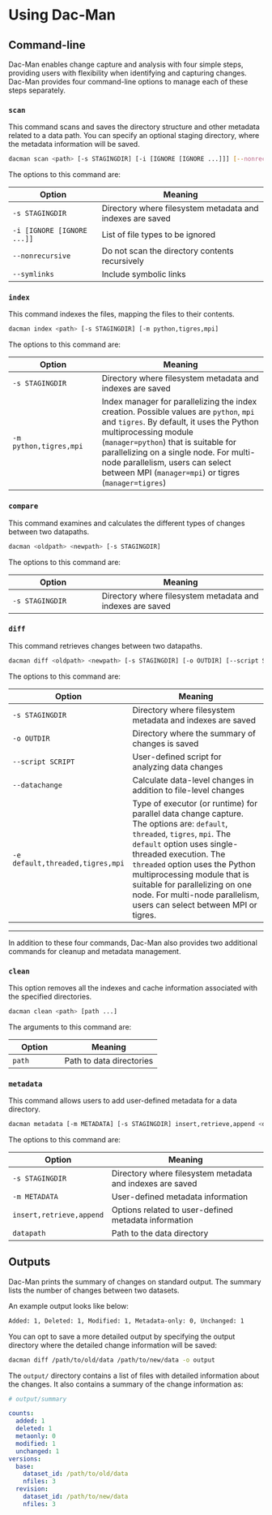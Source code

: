 # Using Dac-Man

## Command-line

Dac-Man enables change capture and analysis with four simple steps,
providing users with flexibility when identifying and capturing changes.
Dac-Man provides four command-line options to manage each of these steps separately.

<!-- Set table widths so that CLI flags are not split over multiple lines -->
<!-- adapted from: https://stackoverflow.com/a/58338258 -->
<style>
table th:first-of-type {
    width: 35%;
}
table th:nth-of-type(2) {
    width: 65%;
}
</style>

### `scan`

This command scans and saves the directory structure and other metadata related to a data path.
You can specify an optional staging directory, where the metadata information will be saved.

```sh
dacman scan <path> [-s STAGINGDIR] [-i [IGNORE [IGNORE ...]]] [--nonrecursive] [--symlinks]
```

The options to this command are:

| Option | Meaning |
| --- | --- |
| `-s STAGINGDIR` | Directory where filesystem metadata and indexes are saved |
| `-i [IGNORE [IGNORE ...]]` | List of file types to be ignored |
| `--nonrecursive` | Do not scan the directory contents recursively |
| `--symlinks` | Include symbolic links |

### `index`

This command indexes the files, mapping the files to their contents.

```sh
dacman index <path> [-s STAGINGDIR] [-m python,tigres,mpi]
```

The options to this command are:

| Option | Meaning |
| --- | --- |
| `-s STAGINGDIR` | Directory where filesystem metadata and indexes are saved |
| `-m python,tigres,mpi` | Index manager for parallelizing the index creation. Possible values are `python`, `mpi` and `tigres`. By default, it uses the Python multiprocessing module (`manager=python`) that is suitable for parallelizing on a single node. For multi-node parallelism, users can select between MPI (`manager=mpi`) or tigres (`manager=tigres`) |

### `compare`

This command examines and calculates the different types of changes between two datapaths.

```sh
dacman <oldpath> <newpath> [-s STAGINGDIR]
```

The options to this command are:

| Option | Meaning |
| --- | --- |
| `-s STAGINGDIR` | Directory where filesystem metadata and indexes are saved |

### `diff`

This command retrieves changes between two datapaths.

```sh
dacman diff <oldpath> <newpath> [-s STAGINGDIR] [-o OUTDIR] [--script SCRIPT] [--datachange] [-e default,threaded,mpi,tigres]
```

The options to this command are:

| Option | Meaning |
| --- | --- |
| `-s STAGINGDIR` | Directory where filesystem metadata and indexes are saved |
| `-o OUTDIR` | Directory where the summary of changes is saved |
| `--script SCRIPT` | User-defined script for analyzing data changes |
| `--datachange` | Calculate data-level changes in addition to file-level changes |
| `-e default,threaded,tigres,mpi` | Type of executor (or runtime) for parallel data change capture. The options are: `default`, `threaded`, `tigres`, `mpi`. The `default` option uses single-threaded execution. The `threaded` option uses the Python multiprocessing module that is suitable for parallelizing on one node. For multi-node parallelism, users can select between MPI or tigres. |

---

In addition to these four commands, Dac-Man also provides two additional commands for cleanup and metadata management.

### `clean`

This option removes all the indexes and cache information associated with the specified directories.

```sh
dacman clean <path> [path ...]
```

The arguments to this command are:

| Option | Meaning |
| --- | --- |
| `path` | Path to data directories |

### `metadata`

This command allows users to add user-defined metadata for a data directory.

```sh
dacman metadata [-m METADATA] [-s STAGINGDIR] insert,retrieve,append <datapath>
```

The options to this command are:

| Option | Meaning |
| --- | --- |
| `-s STAGINGDIR` | Directory where filesystem metadata and indexes are saved |
| `-m METADATA` | User-defined metadata information |
| `insert,retrieve,append` | Options related to user-defined metadata information |
| `datapath` | Path to the data directory |

## Outputs

Dac-Man prints the summary of changes on standard output.
The summary lists the number of changes between two datasets.

An example output looks like below:

```txt
Added: 1, Deleted: 1, Modified: 1, Metadata-only: 0, Unchanged: 1
```

You can opt to save a more detailed output by specifying the output directory where the detailed change information will be saved:

```sh
dacman diff /path/to/old/data /path/to/new/data -o output
```

The `output/` directory contains a list of files with detailed information about the changes.
It also contains a summary of the change information as:

```yaml
# output/summary

counts:
  added: 1
  deleted: 1
  metaonly: 0
  modified: 1
  unchanged: 1
versions:
  base:
    dataset_id: /path/to/old/data
    nfiles: 3
  revision:
    dataset_id: /path/to/new/data
    nfiles: 3
```

